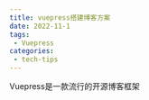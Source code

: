 ```yaml
---
title: vuepress搭建博客方案
date: 2022-11-1
tags:
 - Vuepress
categories: 
 - tech-tips
---
```


Vuepress是一款流行的开源博客框架